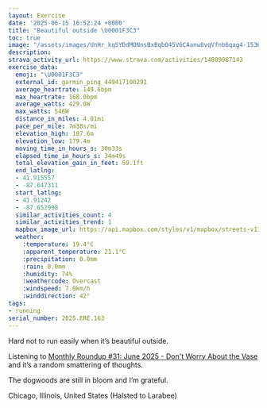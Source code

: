 ```yaml
---
layout: Exercise
date: '2025-06-15 16:52:24 +0000'
title: "Beautiful outside \U0001F3C3"
toc: true
image: "/assets/images/UnHr_kqSYDdMONnsBxBqbO45V6CAanw8vqVfnb6qag4-1536x2048.jpg.jpeg"
description:
strava_activity_url: https://www.strava.com/activities/14809987143
exercise_data:
  emoji: "\U0001F3C3"
  external_id: garmin_ping_449417100291
  average_heartrate: 149.6bpm
  max_heartrate: 168.0bpm
  average_watts: 429.0W
  max_watts: 546W
  distance_in_miles: 4.01mi
  pace_per_mile: 7m38s/mi
  elevation_high: 187.6m
  elevation_low: 179.4m
  moving_time_in_hours_s: 30m33s
  elapsed_time_in_hours_s: 34m49s
  total_elevation_gain_in_feet: 59.1ft
  end_latlng:
  - 41.915557
  - -87.647311
  start_latlng:
  - 41.91242
  - -87.652998
  similar_activities_count: 4
  similar_activities_trend: 1
  mapbox_image_url: https://api.mapbox.com/styles/v1/mapbox/streets-v11/static/path-5+787af2-1.0(sgy~Frk~uOCaBBk%40IcE%3F%7B%40Eu%40DuAGSGCG%3FCECc%40%3FgDImE%3FwCCkA%40%5BCw%40%40cCCaA%3Fa%40Ei%40EI%7BALKGAGF_AGaDBi%40IgA%3Fi%40GkA%40s%40Ac%40BiA%3Fe%40Qs%40Eq%40DaBA%7D%40EO%3FWAAE%3FoAHk%40%3F%7D%40LaADaAAICIMC%5DKUCc%40%3FcC%40YEaABu%40%3F_%40FO%5EqASe%40EuDAKM_%40E%5BEiAMmA%40OLSb%40%5BN%5BBy%40A_%40VcA%3Fi%40Dk%40Qu%40Eq%40BWh%40e%40%5CoAdAm%40b%40e%40N%5BLc%40XmBEeA%40%5B%40uCGu%40Ky%40%40EDB%3FEQmAOm%40Mo%40g%40%5DqCtB%7D%40j%40%7B%40%5CgB%7C%40%7BDnAa%40FcCj%40u%40RQ%40_C%5EgALw%40Rq%40%3F%5DHa%40DwBd%40kA%5C_%40DqBd%40YDgCj%40q%40D_%40HaAFw%40KYIy%40e%40iBuAUEIFQ%60%40Bj%40Ol%40EVAf%40Dt%40TpA%40PFXAF%3FN%60%40%7CDJ%7CAChBTdBCRQv%40C%5C%40d%40J%7C%40%40nBIVIx%40DNh%40dALfAAjBDv%40%3FlCBt%40%3FZBn%40%3Fl%40HlBH%5EL%5CEbAMv%40InC%3Fz%40%40%5CEfBF%60CEzBB%7C%40BDD%40V%40v%40K~A%40l%40Gf%40DhDItAH%7CAG~%40Kn%40j%40D%3FRUBAFLKvB%40zCBjAAnED%60A%3FVBNPTPJj%40%3Ff%40Eb%40WPEfAFjBSd%40%3FlDGX%3Fl%40Nl%40Bv%40R),pin-s-s+e5b22e(-87.6513,41.9137),pin-s-f+89ae00(-87.64742000000003,41.91803999999998)/auto/800x800?access_token=pk.eyJ1Ijoiam9zaGJlY2ttYW4iLCJhIjoiY205eWR2aDd1MWZ6djJrbXc4a3M0bWZleiJ9.XiG9OWkNcZk2QzjJbxLB4A
  weather:
    :temperature: 19.4°C
    :apparent_temperature: 21.1°C
    :precipitation: 0.0mm
    :rain: 0.0mm
    :humidity: 74%
    :weathercode: Overcast
    :windspeed: 7.0km/h
    :winddirection: 42°
tags:
- running
serial_number: 2025.ERE.163
---
```

Hard not to run easily when it’s beautiful outside. 

Listening to [Monthly Roundup #31: June 2025 - Don't Worry About the Vase](https://thezvi.wordpress.com/2025/06/13/monthly-roundup-31-june-2025/) and it’s a random smattering of thoughts. 

The dogwoods are still in bloom and I’m grateful.

Chicago, Illinois, United States (Halsted to Larabee)
